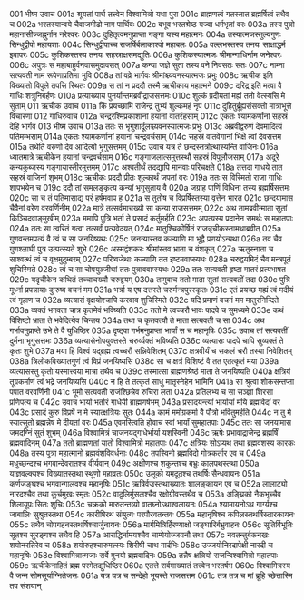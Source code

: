 001	भीष्म उवाच
001a	श्रूयतां पार्थ तत्त्वेन विश्वामित्रो यथा पुरा
001c	ब्राह्मणत्वं गतस्तात ब्रह्मर्षित्वं तथैव च
002a	भरतस्यान्वये चैवाजमीढो नाम पार्थिवः
002c	बभूव भरतश्रेष्ठ यज्वा धर्मभृतां वरः
003a	तस्य पुत्रो महानासीज्जह्नुर्नाम नरेश्वरः
003c	दुहितृत्वमनुप्राप्ता गङ्गा यस्य महात्मनः
004a	तस्यात्मजस्तुल्यगुणः सिन्धुद्वीपो महायशाः
004c	सिन्धुद्वीपाच्च राजर्षिर्बलाकाश्वो महाबलः
005a	वल्लभस्तस्य तनयः साक्षाद्धर्म इवापरः
005c	कुशिकस्तस्य तनयः सहस्राक्षसमद्युतिः
006a	कुशिकस्यात्मजः श्रीमान्गाधिर्नाम जनेश्वरः
006c	अपुत्रः स महाबाहुर्वनवासमुदावसत्
007a	कन्या जज्ञे सुता तस्य वने निवसतः सतः
007c	नाम्ना सत्यवती नाम रूपेणाप्रतिमा भुवि
008a	तां वव्रे भार्गवः श्रीमांश्च्यवनस्यात्मजः प्रभुः
008c	ऋचीक इति विख्यातो विपुले तपसि स्थितः
009a	स तां न प्रददौ तस्मै ऋचीकाय महात्मने
009c	दरिद्र इति मत्वा वै गाधिः शत्रुनिबर्हणः
010a	प्रत्याख्याय पुनर्यान्तमब्रवीद्राजसत्तमः
010c	शुल्कं प्रदीयतां मह्यं ततो वेत्स्यसि मे सुताम्
011	ऋचीक उवाच
011a	किं प्रयच्छामि राजेन्द्र तुभ्यं शुल्कमहं नृप
011c	दुहितुर्ब्रूह्यसंसक्तो मात्राभूत्ते विचारणा
012	गाधिरुवाच
012a	चन्द्ररश्मिप्रकाशानां हयानां वातरंहसाम्
012c	एकतः श्यामकर्णानां सहस्रं देहि भार्गव
013	भीष्म उवाच
013a	ततः स भृगुशार्दूलश्च्यवनस्यात्मजः प्रभुः
013c	अब्रवीद्वरुणं देवमादित्यं पतिमम्भसाम्
014a	एकतः श्यामकर्णानां हयानां चन्द्रवर्चसाम्
014c	सहस्रं वातवेगानां भिक्षे त्वां देवसत्तम
015a	तथेति वरुणो देव आदित्यो भृगुसत्तमम्
015c	उवाच यत्र ते छन्दस्तत्रोत्थास्यन्ति वाजिनः
016a	ध्यातमात्रे ऋचीकेन हयानां चन्द्रवर्चसाम्
016c	गङ्गाजलात्समुत्तस्थौ सहस्रं विपुलौजसाम्
017a	अदूरे कन्यकुब्जस्य गङ्गायास्तीरमुत्तमम्
017c	अश्वतीर्थं तदद्यापि मानवाः परिचक्षते
018a	तत्तदा गाधये तात सहस्रं वाजिनां शुभम्
018c	ऋचीकः प्रददौ प्रीतः शुल्कार्थं जपतां वरः
019a	ततः स विस्मितो राजा गाधिः शापभयेन च
019c	ददौ तां समलङ्कृत्य कन्यां भृगुसुताय वै
020a	जग्राह पाणिं विधिना तस्य ब्रह्मर्षिसत्तमः
020c	सा च तं पतिमासाद्य परं हर्षमवाप ह
021a	स तुतोष च विप्रर्षिस्तस्या वृत्तेन भारत
021c	छन्दयामास चैवैनां वरेण वरवर्णिनीम्
022a	मात्रे तत्सर्वमाचख्यौ सा कन्या राजसत्तमम्
022c	अथ तामब्रवीन्माता सुतां किञ्चिदवाङ्मुखीम्
023a	ममापि पुत्रि भर्ता ते प्रसादं कर्तुमर्हति
023c	अपत्यस्य प्रदानेन समर्थः स महातपाः
024a	ततः सा त्वरितं गत्वा तत्सर्वं प्रत्यवेदयत्
024c	मातुश्चिकीर्षितं राजन्नृचीकस्तामथाब्रवीत्
025a	गुणवन्तमपत्यं वै त्वं च सा जनयिष्यथः
025c	जनन्यास्तव कल्याणि मा भूद्वै प्रणयोऽन्यथा
026a	तव चैव गुणश्लाघी पुत्र उत्पत्स्यते शुभे
026c	अस्मद्वंशकरः श्रीमांस्तव भ्राता च वंशकृत्
027a	ऋतुस्नाता च साश्वत्थं त्वं च वृक्षमुदुम्बरम्
027c	परिष्वजेथाः कल्याणि तत इष्टमवाप्स्यथः
028a	चरुद्वयमिदं चैव मन्त्रपूतं शुचिस्मिते
028c	त्वं च सा चोपयुञ्जीथां ततः पुत्राववाप्स्यथः
029a	ततः सत्यवती हृष्टा मातरं प्रत्यभाषत
029c	यदृचीकेन कथितं तच्चाचख्यौ चरुद्वयम्
030a	तामुवाच ततो माता सुतां सत्यवतीं तदा
030c	पुत्रि मूर्ध्ना प्रपन्नायाः कुरुष्व वचनं मम
031a	भर्त्रा य एष दत्तस्ते चरुर्मन्त्रपुरस्कृतः
031c	एतं प्रयच्छ मह्यं त्वं मदीयं त्वं गृहाण च
032a	व्यत्यासं वृक्षयोश्चापि करवाव शुचिस्मिते
032c	यदि प्रमाणं वचनं मम मातुरनिन्दिते
033a	व्यक्तं भगवता चात्र कृतमेवं भविष्यति
033c	ततो मे त्वच्चरौ भावः पादपे च सुमध्यमे
033e	कथं विशिष्टो भ्राता ते भवेदित्येव चिन्तय
034a	तथा च कृतवत्यौ ते माता सत्यवती च सा
034c	अथ गर्भावनुप्राप्ते उभे ते वै युधिष्ठिर
035a	दृष्ट्वा गर्भमनुप्राप्तां भार्यां स च महानृषिः
035c	उवाच तां सत्यवतीं दुर्मना भृगुसत्तमः
036a	व्यत्यासेनोपयुक्तस्ते चरुर्व्यक्तं भविष्यति
036c	व्यत्यासः पादपे चापि सुव्यक्तं ते कृतः शुभे
037a	मया हि विश्वं यद्ब्रह्म त्वच्चरौ सन्निवेशितम्
037c	क्षत्रवीर्यं च सकलं चरौ तस्या निवेशितम्
038a	त्रिलोकविख्यातगुणं त्वं विप्रं जनयिष्यसि
038c	सा च क्षत्रं विशिष्टं वै तत एतत्कृतं मया
039a	व्यत्यासस्तु कृतो यस्मात्त्वया मात्रा तथैव च
039c	तस्मात्सा ब्राह्मणश्रेष्ठं माता ते जनयिष्यति
040a	क्षत्रियं तूग्रकर्माणं त्वं भद्रे जनयिष्यसि
040c	न हि ते तत्कृतं साधु मातृस्नेहेन भामिनि
041a	सा श्रुत्वा शोकसन्तप्ता पपात वरवर्णिनी
041c	भूमौ सत्यवती राजंश्छिन्नेव रुचिरा लता
042a	प्रतिलभ्य च सा सञ्ज्ञां शिरसा प्रणिपत्य च
042c	उवाच भार्या भर्तारं गाधेयी ब्राह्मणर्षभम्
043a	प्रसादयन्त्यां भार्यायां मयि ब्रह्मविदां वर
043c	प्रसादं कुरु विप्रर्षे न मे स्यात्क्षत्रियः सुतः
044a	कामं ममोग्रकर्मा वै पौत्रो भवितुमर्हति
044c	न तु मे स्यात्सुतो ब्रह्मन्नेष मे दीयतां वरः
045a	एवमस्त्विति होवाच स्वां भार्यां सुमहातपाः
045c	ततः सा जनयामास जमदग्निं सुतं शुभम्
046a	विश्वामित्रं चाजनयद्गाधेर्भार्या यशस्विनी
046c	ऋषेः प्रभावाद्राजेन्द्र ब्रह्मर्षिं ब्रह्मवादिनम्
047a	ततो ब्राह्मणतां यातो विश्वामित्रो महातपाः
047c	क्षत्रियः सोऽप्यथ तथा ब्रह्मवंशस्य कारकः
048a	तस्य पुत्रा महात्मानो ब्रह्मवंशविवर्धनाः
048c	तपस्विनो ब्रह्मविदो गोत्रकर्तार एव च
049a	मधुच्छन्दश्च भगवान्देवरातश्च वीर्यवान्
049c	अक्षीणश्च शकुन्तश्च बभ्रुः कालपथस्तथा
050a	याज्ञवल्क्यश्च विख्यातस्तथा स्थूणो महाव्रतः
050c	उलूको यमदूतश्च तथर्षिः सैन्धवायनः
051a	कर्णजङ्घश्च भगवान्गालवश्च महानृषिः
051c	ऋषिर्वज्रस्तथाख्यातः शालङ्कायन एव च
052a	लालाट्यो नारदश्चैव तथा कूर्चमुखः स्मृतः
052c	वादुलिर्मुसलश्चैव रक्षोग्रीवस्तथैव च
053a	अङ्घ्रिको नैकभृच्चैव शिलायूपः सितः शुचिः
053c	चक्रको मारुतन्तव्यो वातघ्नोऽथाश्वलायनः
054a	श्यामायनोऽथ गार्ग्यश्च जाबालिः सुश्रुतस्तथा
054c	कारीषिरथ संश्रुत्यः परपौरवतन्तवः
055a	महानृषिश्च कपिलस्तथर्षिस्तारकायनः
055c	तथैव चोपगहनस्तथर्षिश्चार्जुनायनः
056a	मार्गमित्रिर्हिरण्याक्षो जङ्घारिर्बभ्रुवाहनः
056c	सूतिर्विभूतिः सूतश्च सुरङ्गश्च तथैव हि
057a	आराद्धिर्नामयश्चैव चाम्पेयोज्जयनौ तथा
057c	नवतन्तुर्बकनखः शयोनरतिरेव च
058a	शयोरुहश्चारुमत्स्यः शिरीषी चाथ गार्दभिः
058c	उज्जयोनिरदापेक्षी नारदी च महानृषिः
058e	विश्वामित्रात्मजाः सर्वे मुनयो ब्रह्मवादिनः
059a	तन्नैष क्षत्रियो राजन्विश्वामित्रो महातपाः
059c	ऋचीकेनाहितं ब्रह्म परमेतद्युधिष्ठिर
060a	एतत्ते सर्वमाख्यातं तत्त्वेन भरतर्षभ
060c	विश्वामित्रस्य वै जन्म सोमसूर्याग्नितेजसः
061a	यत्र यत्र च सन्देहो भूयस्ते राजसत्तम
061c	तत्र तत्र च मां ब्रूहि च्छेत्तास्मि तव संशयान्
